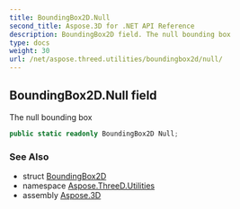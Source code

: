 ```yaml
---
title: BoundingBox2D.Null
second_title: Aspose.3D for .NET API Reference
description: BoundingBox2D field. The null bounding box
type: docs
weight: 30
url: /net/aspose.threed.utilities/boundingbox2d/null/
---
```

## BoundingBox2D.Null field

The null bounding box

```csharp
public static readonly BoundingBox2D Null;
```

### See Also

* struct [BoundingBox2D](../)
* namespace [Aspose.ThreeD.Utilities](../../../aspose.threed.utilities/)
* assembly [Aspose.3D](../../../)


